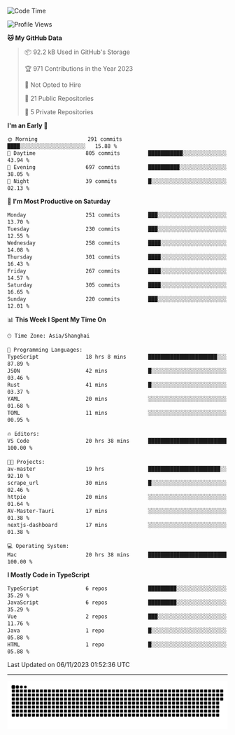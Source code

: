 <!--
<picture>
  <source
    srcset="https://github-readme-stats.vercel.app/api?username=kevinxft&show_icons=true&theme=dark"
    media="(prefers-color-scheme: dark)"
  />
  <source
    srcset="https://github-readme-stats.vercel.app/api?username=kevinxft&show_icons=true"
    media="(prefers-color-scheme: light), (prefers-color-scheme: no-preference)"
  />
  <img src="https://github-readme-stats.vercel.app/api?username=kevinxft&show_icons=true" />
</picture>
-->

<!--START_SECTION:waka-->
![Code Time](http://img.shields.io/badge/Code%20Time-1%2C305%20hrs%2044%20mins-blue)

![Profile Views](http://img.shields.io/badge/Profile%20Views-0-blue)

**🐱 My GitHub Data** 

> 📦 92.2 kB Used in GitHub's Storage 
 > 
> 🏆 971 Contributions in the Year 2023
 > 
> 🚫 Not Opted to Hire
 > 
> 📜 21 Public Repositories 
 > 
> 🔑 5 Private Repositories 
 > 
**I'm an Early 🐤** 

```text
🌞 Morning                291 commits         ████░░░░░░░░░░░░░░░░░░░░░   15.88 % 
🌆 Daytime                805 commits         ███████████░░░░░░░░░░░░░░   43.94 % 
🌃 Evening                697 commits         ██████████░░░░░░░░░░░░░░░   38.05 % 
🌙 Night                  39 commits          █░░░░░░░░░░░░░░░░░░░░░░░░   02.13 % 
```
📅 **I'm Most Productive on Saturday** 

```text
Monday                   251 commits         ███░░░░░░░░░░░░░░░░░░░░░░   13.70 % 
Tuesday                  230 commits         ███░░░░░░░░░░░░░░░░░░░░░░   12.55 % 
Wednesday                258 commits         ████░░░░░░░░░░░░░░░░░░░░░   14.08 % 
Thursday                 301 commits         ████░░░░░░░░░░░░░░░░░░░░░   16.43 % 
Friday                   267 commits         ████░░░░░░░░░░░░░░░░░░░░░   14.57 % 
Saturday                 305 commits         ████░░░░░░░░░░░░░░░░░░░░░   16.65 % 
Sunday                   220 commits         ███░░░░░░░░░░░░░░░░░░░░░░   12.01 % 
```


📊 **This Week I Spent My Time On** 

```text
🕑︎ Time Zone: Asia/Shanghai

💬 Programming Languages: 
TypeScript               18 hrs 8 mins       ██████████████████████░░░   87.89 % 
JSON                     42 mins             █░░░░░░░░░░░░░░░░░░░░░░░░   03.46 % 
Rust                     41 mins             █░░░░░░░░░░░░░░░░░░░░░░░░   03.37 % 
YAML                     20 mins             ░░░░░░░░░░░░░░░░░░░░░░░░░   01.68 % 
TOML                     11 mins             ░░░░░░░░░░░░░░░░░░░░░░░░░   00.95 % 

🔥 Editors: 
VS Code                  20 hrs 38 mins      █████████████████████████   100.00 % 

🐱‍💻 Projects: 
av-master                19 hrs              ███████████████████████░░   92.10 % 
scrape_url               30 mins             █░░░░░░░░░░░░░░░░░░░░░░░░   02.46 % 
httpie                   20 mins             ░░░░░░░░░░░░░░░░░░░░░░░░░   01.64 % 
AV-Master-Tauri          17 mins             ░░░░░░░░░░░░░░░░░░░░░░░░░   01.38 % 
nextjs-dashboard         17 mins             ░░░░░░░░░░░░░░░░░░░░░░░░░   01.38 % 

💻 Operating System: 
Mac                      20 hrs 38 mins      █████████████████████████   100.00 % 
```

**I Mostly Code in TypeScript** 

```text
TypeScript               6 repos             █████████░░░░░░░░░░░░░░░░   35.29 % 
JavaScript               6 repos             █████████░░░░░░░░░░░░░░░░   35.29 % 
Vue                      2 repos             ███░░░░░░░░░░░░░░░░░░░░░░   11.76 % 
Java                     1 repo              █░░░░░░░░░░░░░░░░░░░░░░░░   05.88 % 
HTML                     1 repo              █░░░░░░░░░░░░░░░░░░░░░░░░   05.88 % 
```




 Last Updated on 06/11/2023 01:52:36 UTC
<!--END_SECTION:waka-->

---

<picture>
  <source media="(prefers-color-scheme: dark)" srcset="https://raw.githubusercontent.com/kevinxft/kevinxft/output/github-contribution-grid-snake-dark.svg">
  <source media="(prefers-color-scheme: light)" srcset="https://raw.githubusercontent.com/kevinxft/kevinxft/output/github-contribution-grid-snake.svg">
  <img alt="github contribution grid snake animation" src="https://raw.githubusercontent.com/kevinxft/kevinxft/output/github-contribution-grid-snake.svg">
</picture>